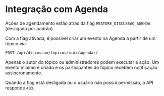 # Integração com Agenda

Ações de agendamento estão atrás da flag `FEATURE_DISCUSSAO_AGENDA` (desligada por padrão).

Com a flag ativada, é possível criar um evento na Agenda a partir de um tópico via:

```
POST /api/discussao/topicos/<id>/agendar/
```

Apenas o autor do tópico ou administradores podem executar a ação. Um evento mínimo é criado e
os participantes do tópico recebem notificação assincronamente.

Quando a flag está desligada ou o usuário não possui permissão, a API responde `403`.
